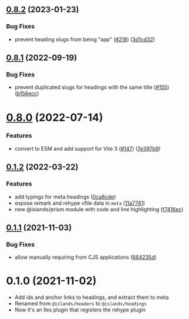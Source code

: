 ## [0.8.2](https://github.com/ElMassimo/iles/compare/headings@0.8.1...headings@0.8.2) (2023-01-23)


### Bug Fixes

* prevent heading slugs from being "app" ([#218](https://github.com/ElMassimo/iles/issues/218)) ([3d1cd32](https://github.com/ElMassimo/iles/commit/3d1cd328c6232432ca5d53554b4dd76afcbe54c8))



## [0.8.1](https://github.com/ElMassimo/iles/compare/headings@0.8.0...headings@0.8.1) (2022-09-19)


### Bug Fixes

* prevent duplicated slugs for headings with the same title ([#155](https://github.com/ElMassimo/iles/issues/155)) ([b156ecc](https://github.com/ElMassimo/iles/commit/b156eccd4e089082f51af11802c33b69d25df200))



# [0.8.0](https://github.com/ElMassimo/iles/compare/headings@0.1.2...headings@0.8.0) (2022-07-14)


### Features

* convert to ESM and add support for Vite 3 ([#147](https://github.com/ElMassimo/iles/issues/147)) ([7e397b9](https://github.com/ElMassimo/iles/commit/7e397b908746cd8ec875da2a636ae667ae98cb30))



## [0.1.2](https://github.com/ElMassimo/iles/compare/headings@0.1.1...headings@0.1.2) (2022-03-22)


### Features

* add typings for meta.headings ([0ca6cde](https://github.com/ElMassimo/iles/commit/0ca6cdef836293aff2d5415b8cd0afdc8172dafd))
* expose remark and rehype vfile data in `meta` ([11a7741](https://github.com/ElMassimo/iles/commit/11a77412b30c72d98ad967f644e0ae4b5afc32f8))
* new @islands/prism module with code and line highlighting ([f7416ec](https://github.com/ElMassimo/iles/commit/f7416ec8ea45b10fd199bdb2806ea54373ec2bf9))



## [0.1.1](https://github.com/ElMassimo/iles/compare/headings@0.1.0...headings@0.1.1) (2021-11-03)


### Bug Fixes

* allow manually requiring from CJS applications ([664235d](https://github.com/ElMassimo/iles/commit/664235dc0414fa7c9bb37e9c92bddaca5d01bd6e))



# 0.1.0 (2021-11-02)

- Add ids and anchor links to headings, and extract them to meta
- Renamed from `@islands/headers` to `@islands/headings`
- Now it's an îles plugin that registers the rehype plugin
